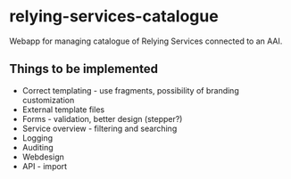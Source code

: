 # relying-services-catalogue
Webapp for managing catalogue of Relying Services connected to an AAI.

## Things to be implemented

* Correct templating - use fragments, possibility of branding customization
* External template files
* Forms - validation, better design (stepper?)
* Service overview - filtering and searching
* Logging
* Auditing
* Webdesign
* API - import
